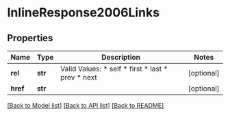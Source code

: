 # InlineResponse2006Links

## Properties
Name | Type | Description | Notes
------------ | ------------- | ------------- | -------------
**rel** | **str** | Valid Values:   * self   * first   * last   * prev   * next  | [optional] 
**href** | **str** |  | [optional] 

[[Back to Model list]](../README.md#documentation-for-models) [[Back to API list]](../README.md#documentation-for-api-endpoints) [[Back to README]](../README.md)


